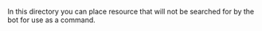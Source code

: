 In this directory you can place resource that will not be searched for by the bot for use as a command.
